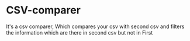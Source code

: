 # CSV-comparer
It's a csv comparer, Which compares your csv with second csv and filters the information which are there in second csv but not in First 

